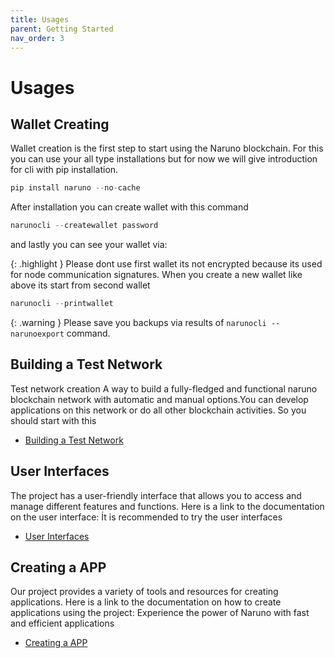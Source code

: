 ```yaml
---
title: Usages
parent: Getting Started
nav_order: 3
---
```


# Usages

## Wallet Creating

Wallet creation is the first step to start using the Naruno blockchain. For this you can use your all type installations but for now we will give introduction for cli with pip installation.

```python
pip install naruno --no-cache
```

After installation you can create wallet with this command

```python
narunocli --createwallet password
```

and lastly you can see your wallet via:

{: .highlight }
Please dont use first wallet its not encrypted because its used for node communication signatures. When you create a new wallet like above its start from second wallet

```python
narunocli --printwallet
```

{: .warning }
Please save you backups via results of `narunocli --narunoexport` command.

## Building a Test Network

Test network creation A way to build a fully-fledged and functional naruno blockchain network with automatic and manual options.You can develop applications on this network or do all other blockchain activities.
So you should start with this

- [Building a Test Network](https://docs.naruno.org/building_a_test_network/)

## User Interfaces

The project has a user-friendly interface that allows you to access and manage different features and functions. Here is a link to the documentation on the user interface:
İt is recommended to try the user interfaces

- [User Interfaces](https://docs.naruno.org/concepts/user_interfaces.html)

## Creating a APP

Our project provides a variety of tools and resources for creating applications. Here is a link to the documentation on how to create applications using the project:
Experience the power of Naruno with fast and efficient applications

- [Creating a APP](https://docs.naruno.org/creating_a_app/)
